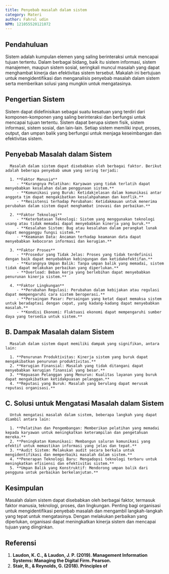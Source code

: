 ```yaml
---
title: Penyebab masalah dalam sistem
category: Materi
author: Fahrul udin
NPM: 121055520121072
---
```


## Pendahuluan

Sistem adalah kumpulan elemen yang saling berinteraksi untuk mencapai tujuan tertentu. Dalam berbagai bidang, baik itu sistem informasi, sistem manajemen, maupun sistem sosial, seringkali muncul masalah yang dapat menghambat kinerja dan efektivitas sistem tersebut. Makalah ini bertujuan untuk mengidentifikasi dan menganalisis penyebab masalah dalam sistem serta memberikan solusi yang mungkin untuk mengatasinya.


## Pengertian Sistem
Sistem dapat didefinisikan sebagai suatu kesatuan yang terdiri dari komponen-komponen yang saling berinteraksi dan berfungsi untuk mencapai tujuan tertentu. Sistem dapat berupa sistem fisik, sistem informasi, sistem sosial, dan lain-lain. Setiap sistem memiliki input, proses, output, dan umpan balik yang berfungsi untuk menjaga keseimbangan dan efektivitas sistem.


## Penyebab Masalah dalam Sistem
      Masalah dalam sistem dapat disebabkan oleh berbagai faktor. Berikut adalah beberapa penyebab umum yang sering terjadi:
      
      1. **Faktor Manusia**
         - **Kurangnya Pelatihan: Karyawan yang tidak terlatih dapat menyebabkan kesalahan dalam penggunaan sistem.**
         - **Komunikasi yang Buruk: Ketidakjelasan dalam komunikasi antar anggota tim dapat mengakibatkan kesalahpahaman dan konflik.**
         - **Resistensi terhadap Perubahan: Ketidakmauan untuk menerima perubahan dalam sistem dapat menghambat inovasi dan perbaikan.**
         
      2. **Faktor Teknologi**
         - **Keterbatasan Teknologi: Sistem yang menggunakan teknologi usang atau tidak memadai dapat menyebabkan kinerja yang buruk.**
         - **Kesalahan Sistem: Bug atau kesalahan dalam perangkat lunak dapat mengganggu fungsi sistem.**
         - **Keamanan Data: Ancaman terhadap keamanan data dapat menyebabkan kebocoran informasi dan kerugian.**
         
      3. **Faktor Proses**
         - **Prosedur yang Tidak Jelas: Proses yang tidak terdefinisi dengan baik dapat menyebabkan kebingungan dan ketidakefektifan.**
         - **Kurangnya Umpan Balik: Tanpa umpan balik yang memadai, sistem tidak dapat melakukan perbaikan yang diperlukan.**
         - **Overload: Beban kerja yang berlebihan dapat menyebabkan penurunan kinerja sistem.**

      4. **Faktor Lingkungan**
         - **Perubahan Regulasi: Perubahan dalam kebijakan atau regulasi dapat mempengaruhi cara sistem beroperasi.**
         - **Persaingan Pasar: Persaingan yang ketat dapat memaksa sistem untuk beradaptasi dengan cepat, yang kadang-kadang dapat menyebabkan masalah.**
         - **Kondisi Ekonomi: Fluktuasi ekonomi dapat mempengaruhi sumber daya yang tersedia untuk sistem.**

## B. Dampak Masalah dalam Sistem
      Masalah dalam sistem dapat memiliki dampak yang signifikan, antara lain:
      
      1. **Penurunan Produktivitas: Kinerja sistem yang buruk dapat mengakibatkan penurunan produktivitas.**
      2. **Kerugian Finansial: Masalah yang tidak ditangani dapat menyebabkan kerugian finansial yang besar.**
      3. **Kepuasan Pelanggan yang Menurun: Kualitas layanan yang buruk dapat mengakibatkan ketidakpuasan pelanggan.**
      4. **Reputasi yang Buruk: Masalah yang berulang dapat merusak reputasi organisasi.**

## C. Solusi untuk Mengatasi Masalah dalam Sistem
      Untuk mengatasi masalah dalam sistem, beberapa langkah yang dapat diambil antara lain:
      
      1. **Pelatihan dan Pengembangan: Memberikan pelatihan yang memadai kepada karyawan untuk meningkatkan keterampilan dan pengetahuan mereka.**
      2. **Peningkatan Komunikasi: Membangun saluran komunikasi yang efektif untuk memastikan informasi yang jelas dan tepat.**
      3. **Audit Sistem: Melakukan audit secara berkala untuk mengidentifikasi dan memperbaiki masalah dalam sistem.**
      4. **Penerapan Teknologi Baru: Mengadopsi teknologi terbaru untuk meningkatkan efisiensi dan efektivitas sistem.**
      5. **Umpan Balik yang Konstruktif: Mendorong umpan balik dari pengguna untuk perbaikan berkelanjutan.**

## Kesimpulan
   Masalah dalam sistem dapat disebabkan oleh berbagai faktor, termasuk faktor manusia, teknologi, proses, dan lingkungan. Penting bagi organisasi untuk mengidentifikasi penyebab masalah dan mengambil langkah-langkah 
   yang tepat untuk mengatasinya. Dengan melakukan perbaikan yang diperlukan, organisasi dapat meningkatkan kinerja sistem dan mencapai tujuan yang diinginkan.

## Referensi
   1. **Laudon, K. C., & Laudon, J. P. (2019). Management Information Systems: Managing the Digital Firm. Pearson.**
   2. **Stair, R., & Reynolds, G. (2018). Principles of**
